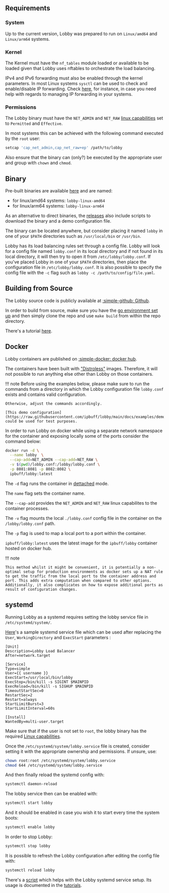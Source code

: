 ## Requirements
### System
Up to the current version, Lobby was prepared to run on `Linux/amd64` and `Linux/arm64` systems.

### Kernel
The Kernel must have the `nf_tables` module loaded or available to be loaded given that Lobby uses nftables to orchestrate the load balancing.

IPv4 and IPv6 forwarding must also be enabled through the kernel parameters. In most Linux systems `sysctl` can be used to check and enable/disable IP forwarding. Check [here](https://www.baeldung.com/linux/kernel-ip-forwarding), for instance, in case you need help with regards to managing IP forwarding in your systems.

### Permissions
The Lobby binary must have the `NET_ADMIN` and `NET_RAW` [linux capabilities](https://man7.org/linux/man-pages/man7/capabilities.7.html) set to `Permitted` and `Effective`.

In most systems this can be achieved with the following command executed by the `root` user:

``` bash
setcap 'cap_net_admin,cap_net_raw+ep' /path/to/lobby
```

Also ensure that the binary can (only?) be executed by the appropriate user and group with `chown` and `chmod`.

## Binary
Pre-built binaries are available [here](https://github.com/ipbuff/lobby/releases/) and are named:

  - for linux/amd64 systems: `lobby-linux-amd64`
  - for linux/arm64 systems: `lobby-linux-arm64`

As an alternative to direct binaries, the [releases](https://github.com/ipbuff/lobby/releases/) also include scripts to download the binary and a demo configuration file.

The binary can be located anywhere, but consider placing it named `lobby` in one of your `$PATH` directories such as `/usr/local/bin` or `/usr/bin`.

Lobby has its load balancing rules set through a config file. Lobby will look for a config file named `lobby.conf` in its local directory and if not found in its local directory, it will then try to open it from `/etc/lobby/lobby.conf`. If you've placed Lobby in one of your `$PATH` directories, then place the configuration file in `/etc/lobby/lobby.conf`. It is also possible to specify the config file with the `-c` flag such as `lobby -c /path/to/config/file.yaml`.

## Building from Source
The Lobby source code is publicly available at [:simple-github: Github](https://github.com/ipbuff/lobby).

In order to build from source, make sure you have the [go environment set up](https://go.dev/doc/install) and then simply clone the repo and use `make build` from within the repo directory.

There's a tutorial [here](tutorials.md#building-from-source).

## Docker
Lobby containers are published on [:simple-docker: docker hub](https://hub.docker.com/r/ipbuff/lobby).

The containers have been built with ["Distroless"](https://github.com/GoogleContainerTools/distroless) images. Therefore, it will not possible to run anything else other than Lobby on those containers.

!!! note
    Before using the examples below, please make sure to run the commands from a directory in which the Lobby configuration file `lobby.conf` exists and contains valid configuration. 

    Otherwise, adjust the commands accordingly.

    [This demo configuration](https://raw.githubusercontent.com/ipbuff/lobby/main/docs/examples/demo.conf) could be used for test purposes.

In order to run Lobby on docker while using a separate network namespace for the container and exposing locally some of the ports consider the command below:

``` bash
docker run -d \
  --name lobby  \
  --cap-add=NET_ADMIN --cap-add=NET_RAW \
  -v $(pwd)/lobby.conf:/lobby/lobby.conf \
  -p 8081:8081 -p 8082:8082 \
  ipbuff/lobby:latest
```

The `-d` flag runs the container in [dettached](https://docs.docker.com/language/golang/run-containers/#run-in-detached-mode) mode.

The `name` flag sets the container name.

The `--cap-add` provides the `NET_ADMIN` and `NET_RAW` linux capabilites to the container processes.

The `-v` flag mounts the local `./lobby.conf` config file in the container on the `/lobby/lobby.conf` path.

The `-p` flag is used to map a local port to a port within the container. 

`ipbuff/lobby:latest` uses the latest image for the `ipbuff/lobby` container hosted on docker hub.

!!! note

    This method whilst it might be convenient, it is potentially a non-optimal setup for production environments as docker sets up a NAT rule to get the traffic from the local port to the container address and port. This adds extra computation when compared to other options. Additionally, it also complicates on how to expose additional ports as result of configuration changes.

## systemd
Running Lobby as a systemd requires setting the lobby service file in `/etc/systemd/system/`. 

[Here](https://raw.githubusercontent.com/ipbuff/lobby/main/docs/examples/lobby.service)'s a sample systemd service file which can be used after replacing the `User`, `WorkingDirectory` and `ExecStart` parameters :

``` systemd title="/etc/systemd/system/lobby.service"
[Unit]
Description=Lobby Load Balancer
After=network.target

[Service]
Type=simple
User={{ username }}
ExecStart=/usr/local/bin/lobby
ExecStop=/bin/kill -s SIGINT $MAINPID
ExecReload=/bin/kill -s SIGHUP $MAINPID
TimeoutStartSec=0
RestartSec=2
Restart=always
StartLimitBurst=3
StartLimitInterval=60s

[Install]
WantedBy=multi-user.target
```

Make sure that if the user is not set to `root`, the lobby binary has the required [Linux capabilities](#permissions).

Once the `/etc/systemd/system/lobby.service` file is created, consider setting it with the appropriate ownership and permissions. If unsure, use:

``` bash
chown root:root /etc/systemd/system/lobby.service
chmod 644 /etc/systemd/system/lobby.service
```

And then finally reload the systemd config with:

``` bash
systemctl daemon-reload
```

The lobby service then can be enabled with:

``` bash
systemctl start lobby
```

And it should be enabled in case you wish it to start every time the system boots:

``` bash
systemctl enable lobby
```

In order to stop Lobby:

``` bash
systemctl stop lobby
```

It is possible to refresh the Lobby configuration after editing the config file with:

``` bash
systemctl reload lobby
```

There's a [script](https://raw.githubusercontent.com/ipbuff/lobby/main/docs/examples/lobby.service) which helps with the Lobby systemd service setup. Its usage is documented in the [tutorials](tutorials.md#lobby-systemd-service).
